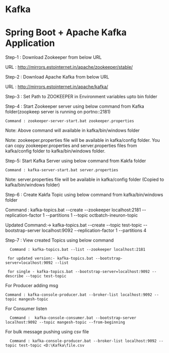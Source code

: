 # Kafka

Spring Boot + Apache Kafka Application
=======================================

Step-1 : Download Zookeeper from below URL

   URL : http://mirrors.estointernet.in/apache/zookeeper/stable/

Step-2 : Download Apache Kafka from below URL

   URL : http://mirrors.estointernet.in/apache/kafka/

Step-3 : Set Path to ZOOKEEPER in Environment variables upto bin folder

Step-4 : Start Zookeeper server using below command from Kafka folder(zoopkeep server is running on portno::2181)

    Command : zookeeper-server-start.bat zookeeper.properties

Note: Above command will available in kafka/bin/windows folder

Note: zookeeper.properties file will be available in kafka/config folder. You can copy zookeeper.properties and server.properties files from kafka/config
      folder to kafka/bin/windows folder.

Step-5: Start Kafka Server using below command from Kakfa folder

    Command : kafka-server-start.bat server.properties

Note: server.properties file will be available in kafka/config folder (Copied to kafka/bin/windows folder)

Step-6 : Create Kakfa Topic using below command from kafka/bin/windows folder

Command : kafka-topics.bat --create --zookeeper localhost:2181 --replication-factor 1 --partitions 1 --topic octbatch-ineuron-topic

Updated Command:-> kafka-topics.bat --create --topic test-topic --bootstrap-server localhost:9092 --replication-factor 1 --partitions 4

Step-7 : View created Topics using below command

      Command : kafka-topics.bat --list --zookeeper localhost:2181

     for updated version:- kafka-topics.bat --bootstrap-server=localhost:9092 --list

     for single - kafka-topics.bat --bootstrap-server=localhost:9092 --describe --topic test-topic


For Producer adding msg

    Command : kafka-console-producer.bat --broker-list localhost:9092 --topic mangesh-topic

For Consumer listen

      Command :  kafka-console-consumer.bat --bootstrap-server localhost:9092 --topic mangesh-topic --from-beginning

For bulk message pushing using csv file

      Command : kafka-console-producer.bat --broker-list localhost:9092 --topic test-topic <D:\Kafka\file.csv
